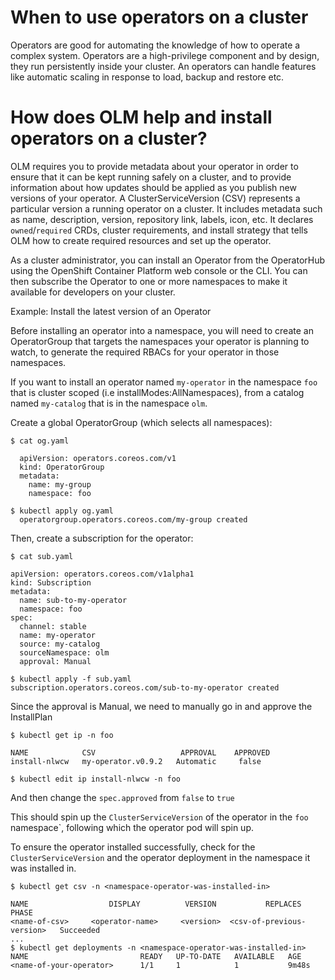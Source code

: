 # When to use operators on a cluster

Operators are good for automating the knowledge of how to operate a complex system. Operators are a high-privilege component and by design, they run persistently inside your cluster. An operators can handle features like automatic scaling in response to load, backup and restore etc.

# How does OLM help and install operators on a cluster?

OLM requires you to provide metadata about your operator in order to ensure that it can be kept running safely on a cluster, and to provide information about how updates should be applied as you publish new versions of your operator. A ClusterServiceVersion (CSV) represents a particular version a running operator on a cluster. It includes metadata such as name, description, version, repository link, labels, icon, etc. It declares `owned`/`required` CRDs, cluster requirements, and install strategy that tells OLM how to create required resources and set up the operator.

As a cluster administrator, you can install an Operator from the OperatorHub using the OpenShift Container Platform web console or the CLI. You can then subscribe the Operator to one or more namespaces to make it available for developers on your cluster.

Example: Install the latest version of an Operator

Before installing an operator into a namespace, you will need to create an OperatorGroup that targets the namespaces your operator is planning to watch, to generate the required RBACs for your operator in those namespaces.

If you want to install an operator named `my-operator` in the namespace `foo` that is cluster scoped (i.e installModes:AllNamespaces), from a catalog named `my-catalog` that is in the namespace `olm`.

Create a global OperatorGroup (which selects all namespaces):
```
$ cat og.yaml

  apiVersion: operators.coreos.com/v1
  kind: OperatorGroup
  metadata:
    name: my-group
    namespace: foo

$ kubectl apply og.yaml
  operatorgroup.operators.coreos.com/my-group created
```
Then, create a subscription for the operator:
```
$ cat sub.yaml

apiVersion: operators.coreos.com/v1alpha1
kind: Subscription
metadata:
  name: sub-to-my-operator
  namespace: foo
spec:
  channel: stable
  name: my-operator
  source: my-catalog
  sourceNamespace: olm
  approval: Manual

$ kubectl apply -f sub.yaml
subscription.operators.coreos.com/sub-to-my-operator created
```

Since the approval is Manual, we need to manually go in and approve the InstallPlan

```
$ kubectl get ip -n foo

NAME            CSV                   APPROVAL    APPROVED
install-nlwcw   my-operator.v0.9.2   Automatic     false

$ kubectl edit ip install-nlwcw -n foo
```
And then change the `spec.approved` from `false` to `true`

This should spin up the `ClusterServiceVersion` of the operator in the `foo` namespace`, following which the operator pod will spin up.

To ensure the operator installed successfully, check for the `ClusterServiceVersion` and the operator deployment in the namespace it was installed in.
```
$ kubectl get csv -n <namespace-operator-was-installed-in>

NAME                  DISPLAY          VERSION           REPLACES              PHASE
<name-of-csv>     <operator-name>     <version>  <csv-of-previous-version>   Succeeded
...
$ kubectl get deployments -n <namespace-operator-was-installed-in>
NAME                         READY   UP-TO-DATE   AVAILABLE   AGE
<name-of-your-operator>      1/1     1            1           9m48s
```